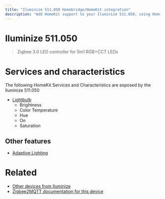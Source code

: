 ```yaml
---
title: "Iluminize 511.050 Homebridge/HomeKit integration"
description: "Add HomeKit support to your Iluminize 511.050, using Homebridge, Zigbee2MQTT and homebridge-z2m."
---
```

<!---
This file has been GENERATED using src/docgen/docgen.ts
DO NOT EDIT THIS FILE MANUALLY!
-->
# Iluminize 511.050
> Zigbee 3.0 LED controller for 5in1 RGB+CCT LEDs


# Services and characteristics
The following HomeKit Services and Characteristics are exposed by
the Iluminize 511.050

* [Lightbulb](../../light.md)
  * Brightness
  * Color Temperature
  * Hue
  * On
  * Saturation

## Other features
* [Adaptive Lighting](../../light.md)

# Related
* [Other devices from Iluminize](../index.md#iluminize)
* [Zigbee2MQTT documentation for this device](https://www.zigbee2mqtt.io/devices/511.050.html)